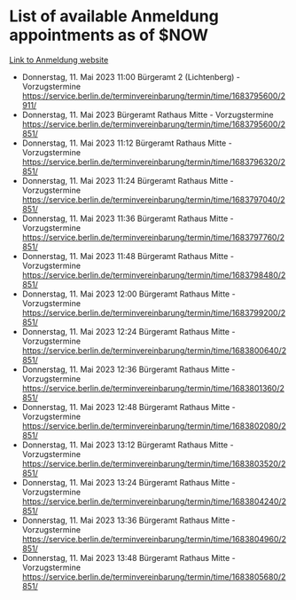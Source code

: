 # List of available Anmeldung appointments as of $NOW
[Link to Anmeldung website](https://service.berlin.de/terminvereinbarung/termin/tag.php?termin=1&anliegen[]=120686&dienstleisterlist=122210,122217,327316,122219,327312,122227,327314,122231,327346,122243,327348,122254,122252,329742,122260,329745,122262,329748,122271,327278,122273,327274,122277,327276,330436,122280,327294,122282,327290,122284,327292,122291,327270,122285,327266,122286,327264,122296,327268,150230,329760,122297,327286,122294,327284,122312,329763,122314,329775,122304,327330,122311,327334,122309,327332,317869,122281,327352,122279,329772,122283,122276,327324,122274,327326,122267,329766,122246,327318,122251,327320,122257,327322,122208,327298,122226,327300&herkunft=http%3A%2F%2Fservice.berlin.de%2Fdienstleistung%2F120686%2F)
- Donnerstag, 11. Mai 2023 11:00 Bürgeramt 2 (Lichtenberg) - Vorzugstermine https://service.berlin.de/terminvereinbarung/termin/time/1683795600/2911/
- Donnerstag, 11. Mai 2023  Bürgeramt Rathaus Mitte - Vorzugstermine https://service.berlin.de/terminvereinbarung/termin/time/1683795600/2851/
- Donnerstag, 11. Mai 2023 11:12 Bürgeramt Rathaus Mitte - Vorzugstermine https://service.berlin.de/terminvereinbarung/termin/time/1683796320/2851/
- Donnerstag, 11. Mai 2023 11:24 Bürgeramt Rathaus Mitte - Vorzugstermine https://service.berlin.de/terminvereinbarung/termin/time/1683797040/2851/
- Donnerstag, 11. Mai 2023 11:36 Bürgeramt Rathaus Mitte - Vorzugstermine https://service.berlin.de/terminvereinbarung/termin/time/1683797760/2851/
- Donnerstag, 11. Mai 2023 11:48 Bürgeramt Rathaus Mitte - Vorzugstermine https://service.berlin.de/terminvereinbarung/termin/time/1683798480/2851/
- Donnerstag, 11. Mai 2023 12:00 Bürgeramt Rathaus Mitte - Vorzugstermine https://service.berlin.de/terminvereinbarung/termin/time/1683799200/2851/
- Donnerstag, 11. Mai 2023 12:24 Bürgeramt Rathaus Mitte - Vorzugstermine https://service.berlin.de/terminvereinbarung/termin/time/1683800640/2851/
- Donnerstag, 11. Mai 2023 12:36 Bürgeramt Rathaus Mitte - Vorzugstermine https://service.berlin.de/terminvereinbarung/termin/time/1683801360/2851/
- Donnerstag, 11. Mai 2023 12:48 Bürgeramt Rathaus Mitte - Vorzugstermine https://service.berlin.de/terminvereinbarung/termin/time/1683802080/2851/
- Donnerstag, 11. Mai 2023 13:12 Bürgeramt Rathaus Mitte - Vorzugstermine https://service.berlin.de/terminvereinbarung/termin/time/1683803520/2851/
- Donnerstag, 11. Mai 2023 13:24 Bürgeramt Rathaus Mitte - Vorzugstermine https://service.berlin.de/terminvereinbarung/termin/time/1683804240/2851/
- Donnerstag, 11. Mai 2023 13:36 Bürgeramt Rathaus Mitte - Vorzugstermine https://service.berlin.de/terminvereinbarung/termin/time/1683804960/2851/
- Donnerstag, 11. Mai 2023 13:48 Bürgeramt Rathaus Mitte - Vorzugstermine https://service.berlin.de/terminvereinbarung/termin/time/1683805680/2851/
